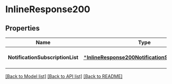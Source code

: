 # InlineResponse200

## Properties
Name | Type | Description | Notes
------------ | ------------- | ------------- | -------------
**NotificationSubscriptionList** | [***InlineResponse200NotificationSubscriptionList**](inline_response_200_notificationSubscriptionList.md) |  | [optional] [default to null]

[[Back to Model list]](../README.md#documentation-for-models) [[Back to API list]](../README.md#documentation-for-api-endpoints) [[Back to README]](../README.md)


